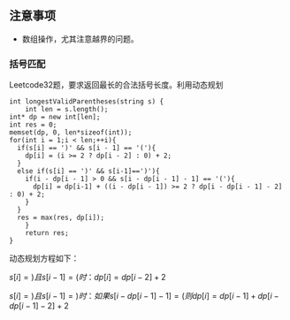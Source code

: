 ## 注意事项
- 数组操作，尤其注意越界的问题。
### 括号匹配
Leetcode32题，要求返回最长的合法括号长度。利用动态规划
```
int longestValidParentheses(string s) {
    int len = s.length();
int* dp = new int[len];
int res = 0;
memset(dp, 0, len*sizeof(int));
for(int i = 1;i < len;++i){
  if(s[i] == ')' && s[i - 1] == '('){
    dp[i] = (i >= 2 ? dp[i - 2] : 0) + 2;
  }
  else if(s[i] == ')' && s[i-1]==')'){
    if(i - dp[i - 1] > 0 && s[i - dp[i - 1] - 1] == '('){
      dp[i] = dp[i-1] + ((i - dp[i - 1]) >= 2 ? dp[i - dp[i - 1] - 2] : 0) + 2;
    }
  }
  res = max(res, dp[i]);
    }
    return res;
}
```
动态规划方程如下：

$s[i] = )且 s[i-1] =(时：dp[i] = dp[i-2] + 2$

$s[i] = ) 且 s[i - 1] = )时：如果s[i - dp[i - 1] - 1] = ( 则 dp[i] = dp[i - 1] + dp[i - dp[i - 1] - 2] + 2$
